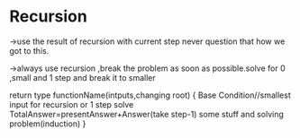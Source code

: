 # Recursion

->use the result of recursion with current step never question that how we got to this.

->always use recursion ,break the problem as soon as possible.solve for 0 ,small and 1 step and break it to smaller

return type functionName(intputs,changing root)
{
    Base Condition//smallest input for recursion or 1 step solve 
    TotalAnswer=presentAnswer+Answer(take step-1)
    some stuff and solving problem(induction)
}
